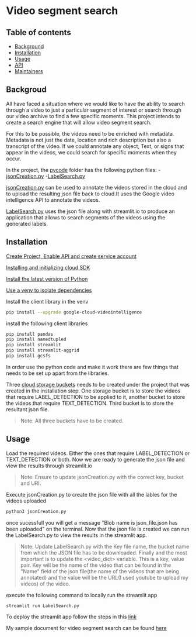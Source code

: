 # Video segment search
## Table of contents

- [Background](#Backgroud)
- [Installation](#Installation)
- [Usage](#Usage)
- [API](#API)
- [Maintainers](#Maintainers)

## Backgroud
All have faced a situation where we would like to have the ability to search through a video to just a particular segment of interest or search through our video archive to find a few specific moments. This project intends to create a search engine that will allow video segment search. 

For this to be possible, the videos need to be enriched with metadata. Metadata is not just the date, location and rich description but also a transcript of the video. If we could annotate any object, Text, or signs that appear in the videos, we could search for specific moments when they occur.

In the project, the [pycode](https://github.com/maaparna/CourseProject/tree/main/pycode) folder has the following python files:
-[jsonCreation.py](https://github.com/maaparna/CourseProject/blob/main/pycode/jsonCreation.py) 
-[LabelSearch.py](https://github.com/maaparna/CourseProject/blob/main/pycode/LabelSearch.py)

[jsonCreation.py](https://github.com/maaparna/CourseProject/blob/main/pycode/jsonCreation.py) can be used to annotate the videos stored in the cloud and to upload the resulting json file back to cloud.It uses the Google video intelligence API to annotate the videos. 

[LabelSearch.py](https://github.com/maaparna/CourseProject/blob/main/pycode/LabelSearch.py) uses the json file along with streamlit.io to produce an application that allows to search segments of the videos using the generated labels.


## Installation


 [Create Project, Enable API and create service account](https://cloud.google.com/video-intelligence/docs/common/auth)

[Installing and initializing cloud SDK](https://cloud.google.com/sdk/docs/install?authuser=1)

[Install the latest version of Python](https://realpython.com/installing-python/#how-to-install-python-on-macos) 

[Use a venv to isolate dependencies](https://cloud.google.com/python/docs/setup#installing_and_using_virtualenv)

Install the client library in the venv

```sh
pip install --upgrade google-cloud-videointelligence
```
install the following client libraries
```sh
pip install pandas
pip install namedtupled
pip install streamlit
pip install streamlit-aggrid
pip install gcsfs
```
In order use the python code and make it work there are few things that needs to be set up apart from the libraries.

Three [cloud storage buckets](https://cloud.google.com/storage/docs/creating-buckets) needs to be created under the project that was created in the installation step. One storage bucket is to store the videos that require LABEL_DETECTION to be applied to it, another bucket to store the videos that require TEXT_DETECTION. Third bucket is to store the resultant json file.
> Note: All three buckets have to be created.

## Usage
Load the required videos. Either the ones that require LABEL_DETECTION or TEXT_DETECTION or both. Now we are ready to generate the json file and view the results through streamlit.io

> Note: Ensure to update jsonCreation.py with the correct key, bucket and URI.

Execute jsonCreation.py to create the json file with all the lables for the videos uploaded

```sh
python3 jsonCreation.py
```
once sucessfull you will get a message "Blob name is json_file.json has been uploaded" on the terminal.
Now that the json file is created we can run the LabelSearch.py to view the results in the streamlit app.
> Note: Update LabelSearch.py with the Key file name, the bucket name from which the JSON  file has to be downloaded. Finally and the most important is to update the <video_dict> variable. This is a key, value pair. Key will be the name of the video that can be found in the "Name" field of the json file(the name of the videos that are being annotated) and the value will be the URL(I used youtube to upload my videos) of the video.


execute the following command to locally run the streamlit app
```sh
streamlit run LabelSearch.py
```
To deploy the streamlit app follow the steps in this [link](https://docs.streamlit.io/streamlit-cloud/get-started/deploy-an-app)

My sample document for video segment search can be found [here](https://share.streamlit.io/maaparna/streamlit_demo/main/pycode/printDataframe.py)

